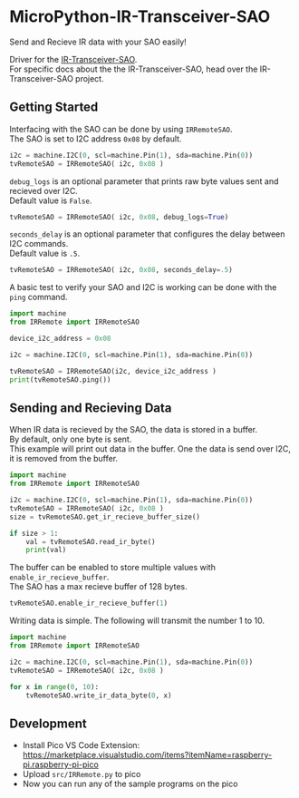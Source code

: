 # MicroPython-IR-Transceiver-SAO
Send and Recieve IR data with your SAO easily!   

Driver for the [IR-Transceiver-SAO](https://github.com/alecjprobst/IR-Transceiver-SAO).  
For specific docs about the the IR-Transceiver-SAO, head over the IR-Transceiver-SAO project.

## Getting Started
Interfacing with the SAO can be done by using `IRRemoteSAO`.  
The SAO is set to I2C address `0x08` by default.  
```python
i2c = machine.I2C(0, scl=machine.Pin(1), sda=machine.Pin(0))
tvRemoteSAO = IRRemoteSAO( i2c, 0x08 )
```

`debug_logs` is an optional parameter that prints raw byte values sent and recieved over I2C.  
Default value is `False`. 
```python
tvRemoteSAO = IRRemoteSAO( i2c, 0x08, debug_logs=True)
```

`seconds_delay` is an optional parameter that configures the delay between I2C commands.  
Default value is `.5`.
```python
tvRemoteSAO = IRRemoteSAO( i2c, 0x08, seconds_delay=.5)
```


A basic test to verify your SAO and I2C is working can be done with the `ping` command.
```python
import machine
from IRRemote import IRRemoteSAO

device_i2c_address = 0x08 

i2c = machine.I2C(0, scl=machine.Pin(1), sda=machine.Pin(0))

tvRemoteSAO = IRRemoteSAO(i2c, device_i2c_address )
print(tvRemoteSAO.ping())
```

## Sending and Recieving Data

When IR data is recieved by the SAO, the data is stored in a buffer.  
By default, only one byte is sent.  
This example will print out data in the buffer. One the data is send over I2C, it is removed from the buffer. 
```python
import machine
from IRRemote import IRRemoteSAO

i2c = machine.I2C(0, scl=machine.Pin(1), sda=machine.Pin(0))
tvRemoteSAO = IRRemoteSAO( i2c, 0x08 )
size = tvRemoteSAO.get_ir_recieve_buffer_size()

if size > 1: 
    val = tvRemoteSAO.read_ir_byte()
    print(val)
```

The buffer can be enabled to store multiple values with `enable_ir_recieve_buffer`.  
The SAO has a max recieve buffer of 128 bytes.  
```python
tvRemoteSAO.enable_ir_recieve_buffer(1)
```

Writing data is simple. The following will transmit the number 1 to 10.  
```python
import machine
from IRRemote import IRRemoteSAO

i2c = machine.I2C(0, scl=machine.Pin(1), sda=machine.Pin(0))
tvRemoteSAO = IRRemoteSAO( i2c, 0x08 )

for x in range(0, 10): 
    tvRemoteSAO.write_ir_data_byte(0, x)
```

## Development
- Install Pico VS Code Extension: https://marketplace.visualstudio.com/items?itemName=raspberry-pi.raspberry-pi-pico
- Upload `src/IRRemote.py` to pico
- Now you can run any of the sample programs on the pico


